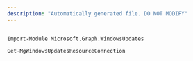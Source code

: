 ```yaml
---
description: "Automatically generated file. DO NOT MODIFY"
---
```


```powershellv1

Import-Module Microsoft.Graph.WindowsUpdates

Get-MgWindowsUpdatesResourceConnection

```